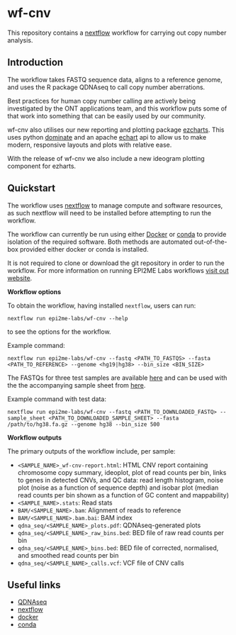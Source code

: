 # wf-cnv

This repository contains a [nextflow](https://www.nextflow.io/) workflow for carrying out copy number analysis.
## Introduction

The workflow takes FASTQ sequence data, aligns to a reference genome, and uses the R package QDNAseq to call copy number aberrations.

Best practices for human copy number calling are actively being investigated by the ONT applications team, and this workflow puts some of that work into something that can be easily used by our community.

wf-cnv also utilises our new reporting and plotting package [ezcharts](https://github.com/epi2me-labs/ezcharts). This uses python [dominate](https://github.com/Knio/dominate) and an apache [echart](https://echarts.apache.org/en/index.html) api to allow us to make modern, responsive layouts and plots with relative ease.

With the release of wf-cnv we also include a new ideogram plotting component for ezharts.
## Quickstart

The workflow uses [nextflow](https://www.nextflow.io/) to manage compute and
software resources, as such nextflow will need to be installed before attempting
to run the workflow.

The workflow can currently be run using either
[Docker](https://www.docker.com/products/docker-desktop) or
[conda](https://docs.conda.io/en/latest/miniconda.html) to provide isolation of
the required software. Both methods are automated out-of-the-box provided
either docker or conda is installed.

It is not required to clone or download the git repository in order to run the workflow.
For more information on running EPI2ME Labs workflows [visit out website](https://labs.epi2me.io/wfindex).

**Workflow options**

To obtain the workflow, having installed `nextflow`, users can run:

```
nextflow run epi2me-labs/wf-cnv --help
```

to see the options for the workflow.

Example command:

```
nextflow run epi2me-labs/wf-cnv --fastq <PATH_TO_FASTQS> --fasta <PATH_TO_REFERENCE> --genome <hg19|hg38> --bin_size <BIN_SIZE>
```

The FASTQs for three test samples are available [here](https://github.com/epi2me-labs/wf-cnv/test_data/fastq) and can be used with the the accompanying sample sheet from [here](https://github.com/epi2me-labs/wf-cnv/test_data/sample_sheet.csv).

Example command with test data:

```
nextflow run epi2me-labs/wf-cnv --fastq <PATH_TO_DOWNLOADED_FASTQ> --sample_sheet <PATH_TO_DOWNLOADED_SAMPLE_SHEET> --fasta /path/to/hg38.fa.gz --genome hg38 --bin_size 500
```

**Workflow outputs**

The primary outputs of the workflow include, per sample:

* `<SAMPLE_NAME>_wf-cnv-report.html`: HTML CNV report containing chromosome copy summary, ideoplot, plot of read counts per bin, links to genes in detected CNVs, and QC data: read length histogram, noise plot (noise as a function of sequence depth) and isobar plot (median read counts per bin shown as a function of GC content and mappability)
* `<SAMPLE_NAME>.stats`: Read stats
* `BAM/<SAMPLE_NAME>.bam`: Alignment of reads to reference
* `BAM/<SAMPLE_NAME>.bam.bai`: BAM index
* `qdna_seq/<SAMPLE_NAME>_plots.pdf`: QDNAseq-generated plots
* `qdna_seq/<SAMPLE_NAME>_raw_bins.bed`: BED file of raw read counts per bin
* `qdna_seq/<SAMPLE_NAME>_bins.bed`: BED file of corrected, normalised, and smoothed read counts per bin
* `qdna_seq/<SAMPLE_NAME>_calls.vcf`: VCF file of CNV calls
## Useful links


* [QDNAseq](https://bioconductor.org/packages/release/bioc/html/QDNAseq.html)
* [nextflow](https://www.nextflow.io/)
* [docker](https://www.docker.com/products/docker-desktop)
* [conda](https://docs.conda.io/en/latest/miniconda.html)
